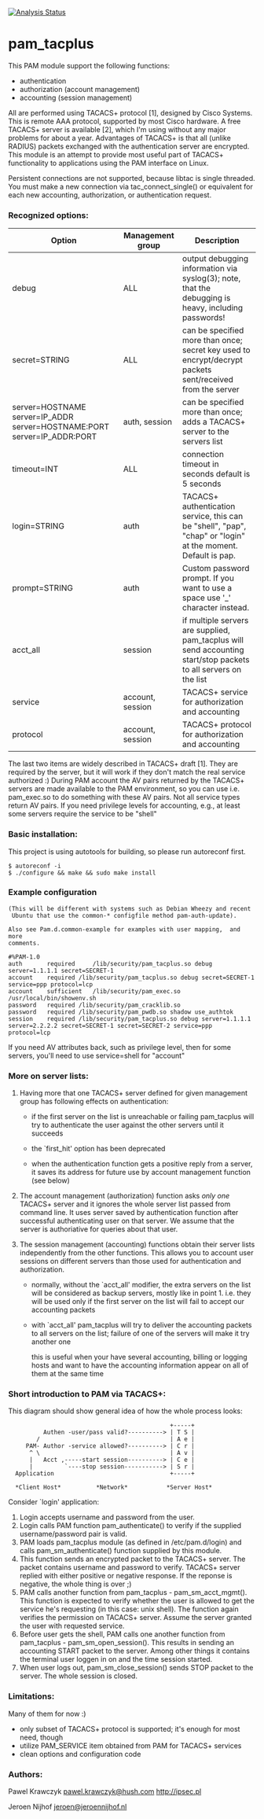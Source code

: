 [![Analysis Status](https://scan.coverity.com/projects/5499/badge.svg)](https://scan.coverity.com/projects/5499)

# pam_tacplus

This PAM module support the following functions:

* authentication
* authorization (account management)
* accounting (session management)

All are performed using TACACS+ protocol [1], designed by Cisco Systems.
This is remote AAA protocol, supported by most Cisco hardware. 
A free TACACS+ server is available [2], which I'm using without any
major problems for about a year. Advantages of TACACS+ is that all
(unlike RADIUS) packets exchanged with the authentication server are
encrypted. This module is an attempt to provide most useful part of
TACACS+ functionality to applications using the PAM interface on Linux.

Persistent connections are not supported, because libtac is single threaded.
You must make a new connection via tac_connect_single() or equivalent for each
new accounting, authorization, or authentication request.


### Recognized options:

| Option             | Management group | Description |
|------------------- | ---------------- | ----------- |
| debug | ALL | output debugging information via syslog(3); note, that the debugging is heavy, including passwords! |
| secret=STRING | ALL | can be specified more than once; secret key used to encrypt/decrypt packets sent/received from the server |
| server=HOSTNAME server=IP_ADDR server=HOSTNAME:PORT server=IP_ADDR:PORT | auth, session | can be specified more than once; adds a TACACS+ server to the servers list |
| timeout=INT | ALL | connection timeout in seconds default is 5 seconds |
| login=STRING | auth | TACACS+ authentication service, this can be "shell", "pap", "chap" or "login" at the moment. Default is pap. |
| prompt=STRING | auth | Custom password prompt. If you want to use a space use '_' character instead. |
| acct_all | session | if multiple servers are supplied, pam_tacplus will send accounting start/stop packets to all servers on the list |
| service | account, session | TACACS+ service for authorization and accounting |
| protocol | account, session | TACACS+ protocol for authorization and accounting |

The last two items are widely described in TACACS+ draft [1]. They are
required by the server, but it will work if they don't match the real
service authorized :)
During PAM account the AV pairs returned by the TACACS+ servers are made available to the
PAM environment, so you can use i.e. pam_exec.so to do something with these AV pairs.
Not all service types return AV pairs.  If you need privilege levels
for accounting, e.g., at least some servers require the service to be "shell"

### Basic installation:
This project is using autotools for building, so please run autoreconf first.
```
$ autoreconf -i
$ ./configure && make && sudo make install
```

### Example configuration
    (This will be different with systems such as Debian Wheezy and recent
     Ubuntu that use the common-* configfile method pam-auth-update).

    Also see Pam.d.common-example for examples with user mapping,  and more
    comments.


```
#%PAM-1.0
auth       required     /lib/security/pam_tacplus.so debug server=1.1.1.1 secret=SECRET-1
account	   required	/lib/security/pam_tacplus.so debug secret=SECRET-1 service=ppp protocol=lcp
account    sufficient	/lib/security/pam_exec.so /usr/local/bin/showenv.sh
password   required	/lib/security/pam_cracklib.so
password   required	/lib/security/pam_pwdb.so shadow use_authtok
session    required	/lib/security/pam_tacplus.so debug server=1.1.1.1 server=2.2.2.2 secret=SECRET-1 secret=SECRET-2 service=ppp protocol=lcp
```

If you need AV attributes back, such as privilege level, then for
some servers, you'll need to use service=shell for "account"


### More on server lists:

1. Having more that one TACACS+ server defined for given management group
has following effects on authentication:

 	* if the first server on the list is unreachable or failing
	  pam_tacplus will try to authenticate the user against the other
	  servers until it succeeds

	* the `first_hit' option has been deprecated

	* when the authentication function gets a positive reply from
	  a server, it saves its address for future use by account
	  management function (see below)

2. The account management (authorization) function asks *only one*
TACACS+ server and it ignores the whole server list passed from command
line. It uses server saved by authentication function after successful
authenticating user on that server. We assume that the server is
authoriative for queries about that user.

3. The session management (accounting) functions obtain their server lists
independently from the other functions. This allows you to account user
sessions on different servers than those used for authentication and
authorization.

	* normally, without the `acct_all' modifier, the extra servers
	  on the list will be considered as backup servers, mostly like
	  in point 1. i.e. they will be used only if the first server
	  on the list will fail to accept our accounting packets

	* with `acct_all' pam_tacplus will try to deliver the accounting
	  packets to all servers on the list; failure of one of the servers
	  will make it try another one

	  this is useful when your have several accounting, billing or
	  logging hosts and want to have the accounting information appear
	  on all of them at the same time


### Short introduction to PAM via TACACS+:

This diagram should show general idea of how the whole process looks:

```
                                              +-----+
          Authen -user/pass valid?----------> | T S |
        /                                     | A e |
     PAM- Author -service allowed?----------> | C r |
      ^ \                                     | A v |
      |   Acct ,-----start session----------> | C e |
      |         `----stop session-----------> | S r |
  Application                                 +-----+

  *Client Host*          *Network*           *Server Host*
```

Consider `login' application:

1. Login accepts username and password from the user.
2. Login calls PAM function pam_authenticate() to verify if the
   supplied username/password pair is valid.
3. PAM loads pam_tacplus module (as defined in /etc/pam.d/login)
   and calls pam_sm_authenticate() function supplied by this module.
4. This function sends an encrypted packet to the TACACS+ server.
   The packet contains username and password to verify. TACACS+ server
   replied with either positive or negative response. If the reponse
   is negative, the whole thing is over ;)
5. PAM calls another function from pam_tacplus - pam_sm_acct_mgmt().
   This function is expected to verify whether the user is allowed
   to get the service he's requesting (in this case: unix shell).
   The function again verifies the permission on TACACS+ server. Assume
   the server granted the user with requested service.
6. Before user gets the shell, PAM calls one another function from
   pam_tacplus - pam_sm_open_session(). This results in sending an
   accounting START packet to the server. Among other things it contains
   the terminal user loggen in on and the time session started.
7. When user logs out, pam_sm_close_session() sends STOP packet to the
   server. The whole session is closed.

### Limitations:

Many of them for now :)

* only subset of TACACS+ protocol is supported; it's enough for most need, though
* utilize PAM_SERVICE item obtained from PAM for TACACS+ services
* clean options and configuration code
		
### Authors:

Pawel Krawczyk <pawel.krawczyk@hush.com>
http://ipsec.pl

Jeroen Nijhof <jeroen@jeroennijhof.nl>
